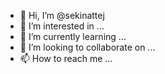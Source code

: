 - 👋 Hi, I’m @sekinattej
- 👀 I’m interested in ...
- 🌱 I’m currently learning ...
- 💞️ I’m looking to collaborate on ...
- 📫 How to reach me ...

<!---
sekinattej/sekinattej is a ✨ special ✨ repository because its `README.md` (this file) appears on your GitHub profile.
You can click the Preview link to take a look at your changes.
--->
